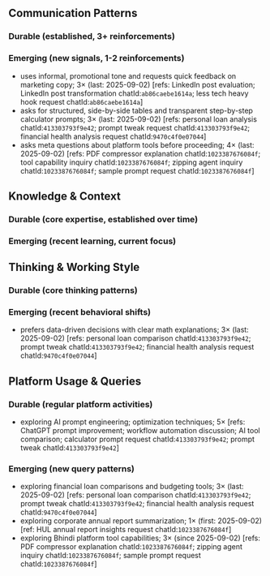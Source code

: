 ## Communication Patterns
### Durable (established, 3+ reinforcements)

### Emerging (new signals, 1-2 reinforcements)
- uses informal, promotional tone and requests quick feedback on marketing copy; 3× (last: 2025-09-02) [refs: LinkedIn post evaluation; LinkedIn post transformation chatId:`ab86caebe1614a`; less tech heavy hook request chatId:`ab86caebe1614a`]
- asks for structured, side-by-side tables and transparent step-by-step calculator prompts; 3× (last: 2025-09-02) [refs: personal loan analysis chatId:`413303793f9e42`; prompt tweak request chatId:`413303793f9e42`; financial health analysis request chatId:`9470c4f0e07044`]
- asks meta questions about platform tools before proceeding; 4× (last: 2025-09-02) [refs: PDF compressor explanation chatId:`1023387676084f`; tool capability inquiry chatId:`1023387676084f`; zipping agent inquiry chatId:`1023387676084f`; sample prompt request chatId:`1023387676084f`]

## Knowledge & Context
### Durable (core expertise, established over time)

### Emerging (recent learning, current focus)

## Thinking & Working Style
### Durable (core thinking patterns)

### Emerging (recent behavioral shifts)
- prefers data-driven decisions with clear math explanations; 3× (last: 2025-09-02) [refs: personal loan comparison chatId:`413303793f9e42`; prompt tweak chatId:`413303793f9e42`; financial health analysis request chatId:`9470c4f0e07044`]

## Platform Usage & Queries
### Durable (regular platform activities)
- exploring AI prompt engineering; optimization techniques; 5× [refs: ChatGPT prompt improvement; workflow automation discussion; AI tool comparison; calculator prompt request chatId:`413303793f9e42`; prompt tweak chatId:`413303793f9e42`]

### Emerging (new query patterns)
- exploring financial loan comparisons and budgeting tools; 3× (last: 2025-09-02) [refs: personal loan comparison chatId:`413303793f9e42`; prompt tweak chatId:`413303793f9e42`; financial health analysis request chatId:`9470c4f0e07044`]
- exploring corporate annual report summarization; 1× (first: 2025-09-02) [ref: HUL annual report insights request chatId:`1023387676084f`]
- exploring Bhindi platform tool capabilities; 3× (since 2025-09-02) [refs: PDF compressor explanation chatId:`1023387676084f`; zipping agent inquiry chatId:`1023387676084f`; sample prompt request chatId:`1023387676084f`]